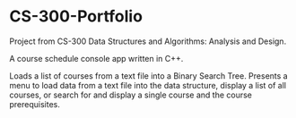# CS-300-Portfolio

Project from CS-300 Data Structures and Algorithms: Analysis and Design.

A course schedule console app written in C++.

Loads a list of courses from a text file into a Binary Search Tree.  Presents a menu to load data from a text file into the data structure, display a list of all courses, or search for and display a single course and the course prerequisites.
